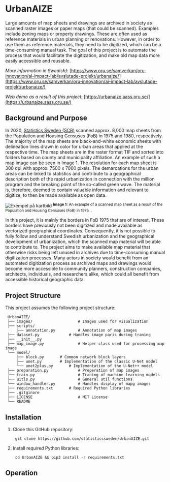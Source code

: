 # UrbanAIZE

Large amounts of map sheets and drawings are archived in society as scanned raster images or paper maps (that could be scanned). Examples include zoning maps or property drawings. These are often used as reference materials in urban planning or renovations. However, in order to use them as reference materials, they need to be digitized, which can be a time-consuming manual task. The goal of this project is to automate the process that would facilitate the digitization, and make old map data more easily accessible and reusable.

_More information in Swedish):_ [https://www.oru.se/samverkan/oru-innovation/ai-impact-lab/avslutade-projekt/urbanaize/](https://www.oru.se/samverkan/oru-innovation/ai-impact-lab/avslutade-projekt/urbanaize/)

_Web demo as a result of this project:_ [https://urbanaize.aass.oru.se/](https://urbanaize.aass.oru.se/)


## Background and Purpose

In 2020, [Statistics Sweden (SCB)](https://www.scb.se/) scanned approx. 8,000 map sheets from the Population and Housing Censuses (FoB) in 1975 and 1980, respectively. The majority of the map sheets are black-and-white economic sheets with delineation lines drawn in color for urban areas that applied at the respective time. The map sheets are in the raster format TIF and sorted into folders based on county and municipality affiliation. An example of such a map image can be seen in Image 1. The resolution for each map sheet is 300 dpi with approx. 7500 x 7000 pixels. The demarcations for the urban areas can be linked to statistics and contribute to a geographical description both of the rapid urbanization in connection with the million program and the breaking point of the so-called green wave. The material is, therefore, deemed to contain valuable information and relevant to digitize, to then be made available as open data.

![Exempel på kartbild](./images/example.png)
<sup align="center"><b>Image 1:</b> An example of a scanned map sheet as a result of the Population and Housing Censuses (FoB) in 1975. .<sup>  

In this project, it is mainly the borders in FoB 1975 that are of interest. These borders have previously not been digitized and made available as vectorized geographical coordinates. Consequently, it is not possible to fully follow and understand Swedish urbanization and the geographical development of urbanization, which the scanned map material will be able to contribute to. The project aims to make available map material that otherwise risks being left unused in archives due to time-consuming manual digitization processes. Many actors in society would benefit from an automated digitization process as archived maps and drawings would become more accessible to community planners, construction companies, architects, individuals, and researchers alike, which could all benefit from accessible historical geographic data.


## Project Structure

This project assumes the following project structure:

     UrbanAIZE/
     ├── images/                	# Images used for visualization
     ├── scripts/                  		
     	 ├── annotation.py 	        # Annotation of map images
	 ├── dataset.py 	        # Handles image paris during traning 
	 ├── __init__.py 
	 ├── map_image.py               # Helper class used for processing map image
	 └── model/
	     ├── block.py		# Common network block layers
	     ├── unet.py		# Implementation of the classic U-Net model
	     └── unet2plus.py		# Implementation of the U-Net++ model
	 ├── preparation.py             # Preperation of map images
	 ├── train.py                   # Traning of machine learning models	
	 ├── uitls.py                   # General util functions
	 └── window_handler.py          # Handles display of mapg images
     ├── requirements.txt		# Required Python libraries
     ├── .gitginore              
     ├── LICENSE                	# MIT License
     └── README   


## Installation

1. Clone this GitHub repository:       
        
        git clone https://github.com/statisticssweden/UrbanAIZE.git 
       
2. Install required Python libraries:
        
        cd UrbanAIZE && pip3 install -r requirements.txt
        
## Operation
